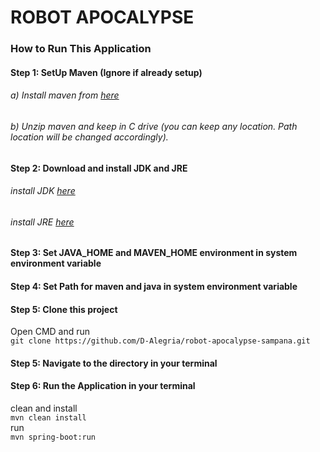 # ROBOT APOCALYPSE

### How to Run This Application

#### Step 1: SetUp Maven (Ignore if already setup)
###### a) Install maven from [here](https://maven.apache.org/download.cgi)
###### b) Unzip maven and keep in C drive (you can keep any location. Path location will be changed accordingly).
#### Step 2: Download and install JDK and JRE
###### install JDK [here](https://download.java.net/openjdk/jdk13/ri/openjdk-13+33_windows-x64_bin.zip)
###### install JRE [here](https://www.java.com/en/download/manual.jsp)
#### Step 3: Set JAVA_HOME and MAVEN_HOME environment in system environment variable
#### Step 4: Set Path for maven and java in system environment variable
#### Step 5: Clone this project
Open CMD and run <br/> 
`
git clone https://github.com/D-Alegria/robot-apocalypse-sampana.git
`
#### Step 5: Navigate to the directory in your terminal
#### Step 6: Run the Application in your terminal
clean and install\
`mvn clean install 
`\
run\
`mvn spring-boot:run
`